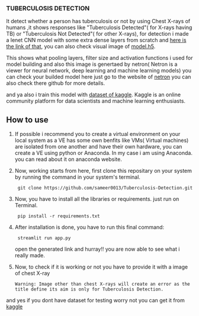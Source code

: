 ### TUBERCULOSIS DETECTION


It detect whether a person has tuberculosis or not by using Chest X-rays of humans ,it shows responses like "Tuberculosis Detected"( for X-rays having TB) or "Tuberculosis Not Detected"( for other X-rays), for detection i made a lenet CNN model with some extra dense layers from scratch and [here is the link of that](https://github.com/sameer0013/Tuberculosis-Detection/blob/main/mymodel.h5),
	you can also check visual image of [model.h5](https://github.com/sameer0013/Tuberculosis-Detection/blob/main/mymodel.h5.png).

This shows what pooling layers, filter size and activation functions i used for model building and also this image is genertaed by netron( Netron is a viewer for neural network, deep learning and machine learning models) you can check your builded model here just go to the website of [netron](https://netron.app/) you can also check there github for more details.

and ya also i train this model with [dataset of kaggle](https://www.kaggle.com/datasets/tawsifurrahman/tuberculosis-tb-chest-xray-dataset).
Kaggle is an online community platform for data scientists and machine learning enthusiasts.

	
	
## How to use

1) If possible i recommend you to create a virtual environment on your local system as a VE has some own benfits like 
		VMs( Virtual machines) are isolated from one another and have their own hardware, you can create a VE using python or Anaconda.
		In my case i am using Anaconda. you can read about it on anaconda website.
		
	
2) Now, working starts from here, first clone this repositary on your system by running the command in your system's terminal. 
		
		git clone https://github.com/sameer0013/Tuberculosis-Detection.git
		
3) Now, you have to install all the libraries or requirements. just run on Terminal.
	
		pip install -r requirements.txt
		
4) After installation is done, you have to run this final command:
		
		streamlit run app.py 
		
	open the generated link and hurray!! you are now able to see what i really made. 

5) Now, to check if it is working or not you have to provide it with a image of chest X-ray 
		
	`Warning: Image other than chest X-rays will create an error as the title define its aim is only for Tuberculosis Detection.`
		
	
and yes if you dont have dataset for testing worry not you can get it from [kaggle](https://www.kaggle.com/datasets/raddar/chest-xrays-tuberculosis-from-india)
